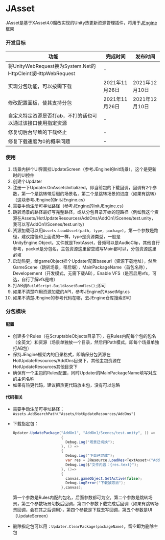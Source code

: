 # JAsset

JAsset是基于XAsset4.0魔改实现的Unity热更新资源管理插件，将用于[JEngine](https://github.com/JasonXuDeveloper/JEngine)框架

### 开发目标

| 功能                                                         | 完成时间       | 发布时间       |
| ------------------------------------------------------------ | -------------- | -------------- |
| 将UnityWebRequest换为System.Net的HttpCleint或HttpWebRequest  | -              |                |
| 实现分包功能，可以按需下载                                   | 2021年11月26日 | 2021年12月10日 |
| 修改配置面板，使其支持分包                                   | 2021年11月26日 | 2021年12月10日 |
| 自定义特定资源是否打ab，不打的话也可以通过该接口使用指定资源 | -              |                |
| 修复切后台导致的下载终止                                     | -              |                |
| 修复下载速度为0的概率问题                                    | -              |                |

### 使用

1. 场景内拼个UI界面挂UpdateScreen（参考JEngine的Init场景），这个是更新时的UI控件
2. 创建个Updater
3. 注册一下Updater.OnAssetsInitialized，即当前包的下载回调，回调有2个参数，第一个是跳转带后缀的场景名，第二个是跳转场景的进度（如果有跳转）（这块参考JEngine的InitJEngine.cs）
4. 需要手动注册可寻址路径（参考JEngine的InitJEngine.cs）
5. 跳转场景的路径最好写完整路径，或从分包目录开始的短路径（例如我这个资源在Assets/HotUpdateResources/AddOns/AddOn1/Scenes/test.unity，我可以写AddOn1/Scenes/test.unity）
6. 资源加载可以用```Assets.LoadAsset(path, type, package)```，第一个参数是路径，建议路径和上面说的一样，type是资源类型，一般是UnityEngine.Object，文件就是TextAsset，音频可以是AudioClip，其他自行参考，packet是分包名，主包资源这里留空或写Main都可以，分包资源这里必填
7. 启动热更，给gameObject挂个Updater配置baseurl（资源下载地址），然后GameScene（跳转场景，带后缀），MainPackageName（首包名称），Developement（开发模式，无需下载AB），Enable VFS（是否启用vfs，可选，自行了解vfs是啥）
8. 打AB调```BuildScript.BuildAssetBundles();```即可
9. 如果不清楚咋用资源加载的API，参考JEngine的AssetMgr.cs
10. 如果不清楚JEngine的参考代码在哪，去JEngine仓库搜索即可



### 分包模块

#### 配置

- 创建多个Rules（在ScruptableObjects目录下），在Rules内配每个包的包名（全英文）和资源（场景单独放一个目录，然后用Path模式，即每个场景单独打AB包）
- 保持JEngine框架内的目录格式，即确保分包资源在HotUpdateResources/AddOns目录下，其他主包资源在HotUpdateResources其他目录下
- 确保有一个主包的Rules配置，同时Updater的MainPackageName填写对应的主包名称
- 如果有热更代码，建议把热更代码放主包，没有可以忽略

#### 代码相关

- 需要手动注册可寻址路径：```Assets.AddSearchPath("Assets/HotUpdateResources/AddOns")```

- 下载指定包：

  ```c#
  Updater.UpdatePackage("AddOn1", "AddOn1/Scenes/test.unity", () =>
                        {
                          Debug.Log("场景已切换");
                        }, () =>
                        {
                          Debug.Log("下载已完成");
                          var res = JResource.LoadRes<TextAsset>("AddOn1/Others/test.txt", "AddOn1");
                          Debug.Log($"文件内容：{res.text}");
                        }, ()=>
                        {
                          canvas.gameObject.SetActive(false);
                          Debug.LogError("下载被取消");
                        },canvas);
  ```

  第一个参数是Rules内配的包名，后面参数都可为空，第二个参数是跳转场景，第三个参数场景切换后回调，第四个参数下载完成后回调（如果有跳转场景回调，会在其之后调用），第四个参数是下载去写回调，第五个参数是UI（UpdateScreen）

- 删除指定包可以用：```Updater.ClearPackage(packageName)```，留空即为删除主包
